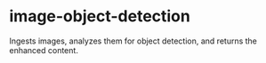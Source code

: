 # image-object-detection
Ingests images, analyzes them for object detection, and returns the enhanced content.
